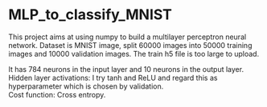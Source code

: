 # MLP_to_classify_MNIST
This project aims at using numpy to build a multilayer perceptron neural network. Dataset is MNIST image, split 60000 images into 50000 training images and 10000 validation images.
The train h5 file is too large to upload.

It has 784 neurons in the input layer and 10 neurons in the output layer.  
Hidden layer activations: I try tanh and ReLU and regard this as hyperparameter which is chosen by validation.  
Cost function: Cross entropy.


